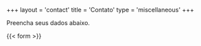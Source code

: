+++
layout = 'contact'
title = 'Contato'
type = 'miscellaneous'
+++



Preencha seus dados abaixo.



{{< form >}}